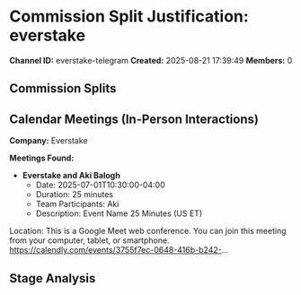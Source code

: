 # Commission Split Justification: everstake

**Channel ID:** everstake-telegram
**Created:** 2025-08-21 17:39:49
**Members:** 0

## Commission Splits


## Calendar Meetings (In-Person Interactions)

**Company:** Everstake

**Meetings Found:**

- **Everstake and Aki Balogh**
  - Date: 2025-07-01T10:30:00-04:00
  - Duration: 25 minutes
  - Team Participants: Aki
  - Description: Event Name
25 Minutes (US ET)

Location: This is a Google Meet web conference.
You can join this meeting from your computer, tablet, or smartphone.
https://calendly.com/events/3755f7ec-0648-416b-b242-...

## Stage Analysis

